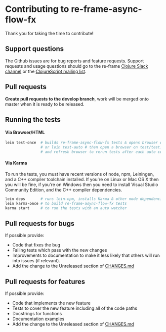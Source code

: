 # Contributing to re-frame-async-flow-fx

Thank you for taking the time to contribute!

## Support questions

The Github issues are for bug reports and feature requests. Support requests and usage
questions should go to the re-frame [Clojure Slack channel](http://clojurians.net) or
the [ClojureScript mailing list](https://groups.google.com/forum/#!forum/clojurescript).


## Pull requests

**Create pull requests to the develop branch**, work will be merged onto master when it is ready to be released.

## Running the tests

#### Via Browser/HTML
```sh
lein test-once  # builds re-frame-async-flow-fx tests & opens browser on test/test.html
                # or lein test-auto # then open a browser on test/test.html
                # and refresh browser to rerun tests after each auto compile.
```

#### Via Karma

To run the tests, you must have recent versions of node, npm, Leiningen, and a C++ compiler toolchain installed.
If you're on Linux or Mac OS X then you will be fine, if you're on Windows then you need to install
Visual Studio Community Edition, and the C++ compiler dependencies.

```sh
lein deps       # runs lein-npm, installs Karma & other node dependencies. Only needed the first time.
lein karma-once # to build re-frame-async-flow-fx tests
karma start     # to run the tests with an auto watcher
```

## Pull requests for bugs

If possible provide:

* Code that fixes the bug
* Failing tests which pass with the new changes
* Improvements to documentation to make it less likely that others will run into issues (if relevant).
* Add the change to the Unreleased section of [CHANGES.md](CHANGES.md)

## Pull requests for features

If possible provide:

* Code that implements the new feature
* Tests to cover the new feature including all of the code paths
* Docstrings for functions
* Documentation examples
* Add the change to the Unreleased section of [CHANGES.md](CHANGES.md)
